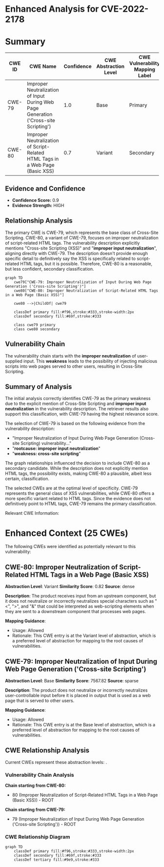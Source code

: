 # Enhanced Analysis for CVE-2022-2178

# Summary
| CWE ID | CWE Name | Confidence | CWE Abstraction Level | CWE Vulnerability Mapping Label | CWE-Vulnerability Mapping Notes |
|---|---|---|---|---|---|
| CWE-79 | Improper Neutralization of Input During Web Page Generation ('Cross-site Scripting') | 1.0 | Base | Primary | Allowed |
| CWE-80 | Improper Neutralization of Script-Related HTML Tags in a Web Page (Basic XSS) | 0.7 | Variant | Secondary | Allowed |

## Evidence and Confidence

*   **Confidence Score:** 0.9
*   **Evidence Strength:** HIGH

## Relationship Analysis
The primary CWE is CWE-79, which represents the base class of Cross-Site Scripting. CWE-80, a variant of CWE-79, focuses on improper neutralization of script-related HTML tags. The vulnerability description explicitly mentions "Cross-site Scripting (XSS)" and "**improper input neutralization**", aligning directly with CWE-79. The description doesn't provide enough specific detail to definitively say the XSS is specifically related to script-related HTML tags, but it is possible. Therefore, CWE-80 is a reasonable, but less confident, secondary classification.

```mermaid
graph TD
    cwe79["CWE-79: Improper Neutralization of Input During Web Page Generation ('Cross-site Scripting')"]
    cwe80["CWE-80: Improper Neutralization of Script-Related HTML Tags in a Web Page (Basic XSS)"]
    
    cwe80 -->|ChildOf| cwe79
    
    classDef primary fill:#f96,stroke:#333,stroke-width:2px
    classDef secondary fill:#69f,stroke:#333
    
    class cwe79 primary
    class cwe80 secondary
```

## Vulnerability Chain
The vulnerability chain starts with the **improper neutralization** of user-supplied input. This **weakness** leads to the possibility of injecting malicious scripts into web pages served to other users, resulting in Cross-Site Scripting.

## Summary of Analysis
The initial analysis correctly identifies CWE-79 as the primary weakness due to the explicit mention of Cross-Site Scripting and **improper input neutralization** in the vulnerability description. The retriever results also support this classification, with CWE-79 having the highest relevance score.

The selection of CWE-79 is based on the following evidence from the vulnerability description:

*   "Improper Neutralization of Input During Web Page Generation (Cross-site Scripting) vulnerability..."
*   "**rootcause: improper input neutralization**"
*   "**weakness: cross-site scripting**"

The graph relationships influenced the decision to include CWE-80 as a secondary candidate. While the description does not explicitly mention HTML tags, the possibility exists, making CWE-80 a plausible, albeit less certain, classification.

The selected CWEs are at the optimal level of specificity. CWE-79 represents the general class of XSS vulnerabilities, while CWE-80 offers a more specific variant related to HTML tags. Since the evidence does not definitively point to HTML tags, CWE-79 remains the primary classification.

Relevant CWE Information:

# Enhanced Context (25 CWEs)
The following CWEs were identified as potentially relevant to this vulnerability:

## CWE-80: Improper Neutralization of Script-Related HTML Tags in a Web Page (Basic XSS)
**Abstraction Level**: Variant
**Similarity Score**: 0.82
**Source**: dense

**Description**:
The product receives input from an upstream component, but it does not neutralize or incorrectly neutralizes special characters such as "<", ">", and "&" that could be interpreted as web-scripting elements when they are sent to a downstream component that processes web pages.

**Mapping Guidance**:
- Usage: Allowed
- Rationale: This CWE entry is at the Variant level of abstraction, which is a preferred level of abstraction for mapping to the root causes of vulnerabilities.

## CWE-79: Improper Neutralization of Input During Web Page Generation ('Cross-site Scripting')
**Abstraction Level**: Base
**Similarity Score**: 7567.82
**Source**: sparse

**Description**:
The product does not neutralize or incorrectly neutralizes user-controllable input before it is placed in output that is used as a web page that is served to other users.

**Mapping Guidance**:
- Usage: Allowed
- Rationale: This CWE entry is at the Base level of abstraction, which is a preferred level of abstraction for mapping to the root causes of vulnerabilities.


## CWE Relationship Analysis

Current CWEs represent these abstraction levels: .


### Vulnerability Chain Analysis

**Chain starting from CWE-80:**
- 80 (Improper Neutralization of Script-Related HTML Tags in a Web Page (Basic XSS)) - ROOT


**Chain starting from CWE-79:**
- 79 (Improper Neutralization of Input During Web Page Generation ('Cross-site Scripting')) - ROOT



### CWE Relationship Diagram

```mermaid
graph TD
    classDef primary fill:#f96,stroke:#333,stroke-width:2px
    classDef secondary fill:#69f,stroke:#333
    classDef tertiary fill:#9e9,stroke:#333
```